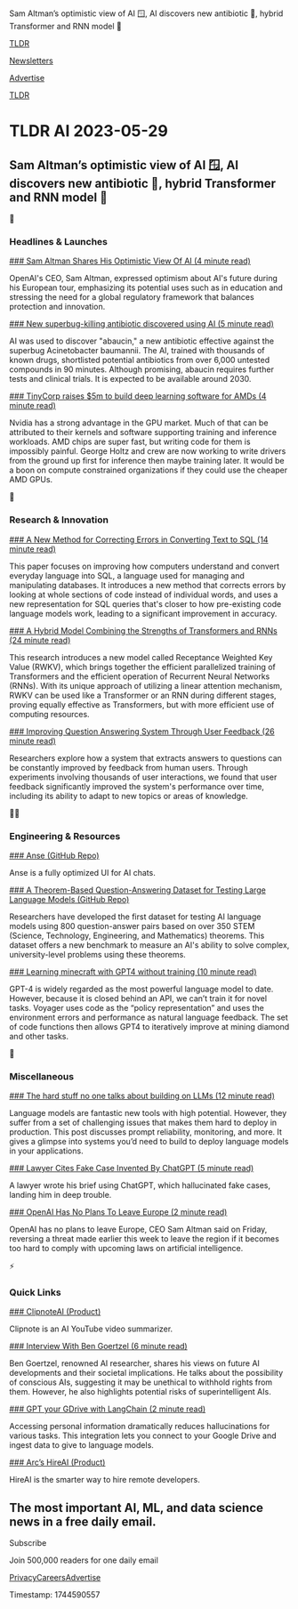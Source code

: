 Sam Altman’s optimistic view of AI 🪟, AI discovers new antibiotic 💉, hybrid Transformer and RNN model 🔀

[TLDR](/)

[Newsletters](/newsletters)

[Advertise](https://advertise.tldr.tech/)

[TLDR](/)

# TLDR AI 2023-05-29

## Sam Altman’s optimistic view of AI 🪟, AI discovers new antibiotic 💉, hybrid Transformer and RNN model 🔀

🚀

### Headlines & Launches

[### Sam Altman Shares His Optimistic View Of AI (4 minute read)](https://techcrunch.com/2023/05/26/sam-altman-shares-his-optimistic-view-of-our-ai-future/?utm_source=tldrai)

OpenAI's CEO, Sam Altman, expressed optimism about AI's future during his European tour, emphasizing its potential uses such as in education and stressing the need for a global regulatory framework that balances protection and innovation.

[### New superbug-killing antibiotic discovered using AI (5 minute read)](https://www.bbc.com/news/health-65709834?utm_source=tldrai)

AI was used to discover "abaucin," a new antibiotic effective against the superbug Acinetobacter baumannii. The AI, trained with thousands of known drugs, shortlisted potential antibiotics from over 6,000 untested compounds in 90 minutes. Although promising, abaucin requires further tests and clinical trials. It is expected to be available around 2030.

[### TinyCorp raises $5m to build deep learning software for AMDs (4 minute read)](https://geohot.github.io/blog/jekyll/update/2023/05/24/the-tiny-corp-raised-5M.html?utm_source=tldrai)

Nvidia has a strong advantage in the GPU market. Much of that can be attributed to their kernels and software supporting training and inference workloads. AMD chips are super fast, but writing code for them is impossibly painful. George Holtz and crew are now working to write drivers from the ground up first for inference then maybe training later. It would be a boon on compute constrained organizations if they could use the cheaper AMD GPUs.

🧠

### Research & Innovation

[### A New Method for Correcting Errors in Converting Text to SQL (14 minute read)](https://arxiv.org/abs/2305.13073?utm_source=tldrai)

This paper focuses on improving how computers understand and convert everyday language into SQL, a language used for managing and manipulating databases. It introduces a new method that corrects errors by looking at whole sections of code instead of individual words, and uses a new representation for SQL queries that's closer to how pre-existing code language models work, leading to a significant improvement in accuracy.

[### A Hybrid Model Combining the Strengths of Transformers and RNNs (24 minute read)](https://arxiv.org/abs/2305.13048?utm_source=tldrai)

This research introduces a new model called Receptance Weighted Key Value (RWKV), which brings together the efficient parallelized training of Transformers and the efficient operation of Recurrent Neural Networks (RNNs). With its unique approach of utilizing a linear attention mechanism, RWKV can be used like a Transformer or an RNN during different stages, proving equally effective as Transformers, but with more efficient use of computing resources.

[### Improving Question Answering System Through User Feedback (26 minute read)](https://arxiv.org/abs/2305.12473?utm_source=tldrai)

Researchers explore how a system that extracts answers to questions can be constantly improved by feedback from human users. Through experiments involving thousands of user interactions, we found that user feedback significantly improved the system's performance over time, including its ability to adapt to new topics or areas of knowledge.

👨‍💻

### Engineering & Resources

[### Anse (GitHub Repo)](https://github.com/anse-app/anse?utm_source=tldrai)

Anse is a fully optimized UI for AI chats.

[### A Theorem-Based Question-Answering Dataset for Testing Large Language Models (GitHub Repo)](https://github.com/wenhuchen/TheoremQA?utm_source=tldrai)

Researchers have developed the first dataset for testing AI language models using 800 question-answer pairs based on over 350 STEM (Science, Technology, Engineering, and Mathematics) theorems. This dataset offers a new benchmark to measure an AI's ability to solve complex, university-level problems using these theorems.

[### Learning minecraft with GPT4 without training (10 minute read)](https://voyager.minedojo.org/?utm_source=tldrai)

GPT-4 is widely regarded as the most powerful language model to date. However, because it is closed behind an API, we can’t train it for novel tasks. Voyager uses code as the “policy representation” and uses the environment errors and performance as natural language feedback. The set of code functions then allows GPT4 to iteratively improve at mining diamond and other tasks.

🎁

### Miscellaneous

[### The hard stuff no one talks about building on LLMs (12 minute read)](https://www.honeycomb.io/blog/hard-stuff-nobody-talks-about-llm?utm_source=tldrai)

Language models are fantastic new tools with high potential. However, they suffer from a set of challenging issues that makes them hard to deploy in production. This post discusses prompt reliability, monitoring, and more. It gives a glimpse into systems you’d need to build to deploy language models in your applications.

[### Lawyer Cites Fake Case Invented By ChatGPT (5 minute read)](https://simonwillison.net/2023/May/27/lawyer-chatgpt/?utm_source=tldrai)

A lawyer wrote his brief using ChatGPT, which hallucinated fake cases, landing him in deep trouble.

[### OpenAI Has No Plans To Leave Europe (2 minute read)](https://archive.ph/CVbJb?utm_source=tldrai)

OpenAI has no plans to leave Europe, CEO Sam Altman said on Friday, reversing a threat made earlier this week to leave the region if it becomes too hard to comply with upcoming laws on artificial intelligence.

⚡️

### Quick Links

[### ClipnoteAI (Product)](https://clipnote.ai/?utm_source=tldrfounders)

Clipnote is an AI YouTube video summarizer.

[### Interview With Ben Goertzel (6 minute read)](https://futurism.com/ben-goertzel-interview?utm_source=tldrai)

Ben Goertzel, renowned AI researcher, shares his views on future AI developments and their societal implications. He talks about the possibility of conscious AIs, suggesting it may be unethical to withhold rights from them. However, he also highlights potential risks of superintelligent AIs.

[### GPT your GDrive with LangChain (2 minute read)](https://www.haihai.ai/gpt-gdrive/?utm_source=tldrai)

Accessing personal information dramatically reduces hallucinations for various tasks. This integration lets you connect to your Google Drive and ingest data to give to language models.

[### Arc’s HireAI (Product)](https://arc.dev/hire?utm_source=tldrfounders)

HireAI is the smarter way to hire remote developers.

## The most important AI, ML, and data science news in a free daily email.

Subscribe

Join 500,000 readers for one daily email

[Privacy](/privacy)[Careers](https://jobs.ashbyhq.com/tldr.tech)[Advertise](/ai/advertise)

Timestamp: 1744590557